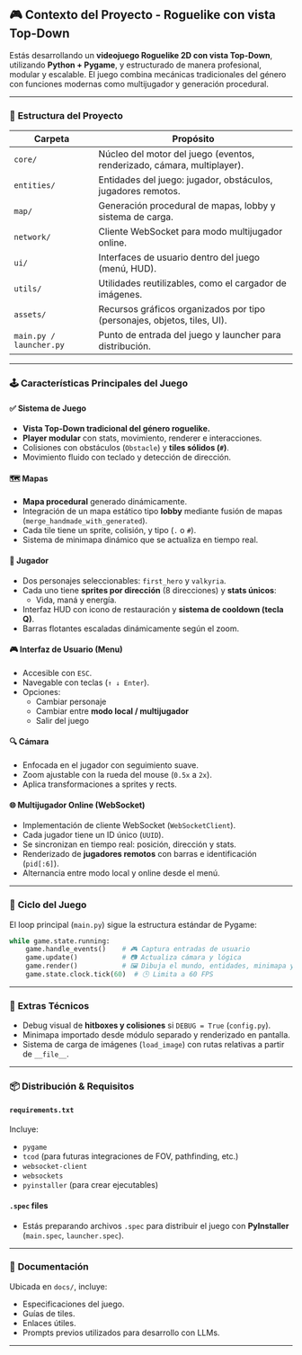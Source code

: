 
## 🎮 **Contexto del Proyecto - Roguelike con vista Top-Down**

Estás desarrollando un **videojuego Roguelike 2D con vista Top-Down**, utilizando **Python + Pygame**, y estructurado de manera profesional, modular y escalable. El juego combina mecánicas tradicionales del género con funciones modernas como multijugador y generación procedural.

---

### 🧩 **Estructura del Proyecto**

| Carpeta                     | Propósito                                                                 |
|----------------------------|--------------------------------------------------------------------------|
| `core/`                    | Núcleo del motor del juego (eventos, renderizado, cámara, multiplayer).   |
| `entities/`                | Entidades del juego: jugador, obstáculos, jugadores remotos.              |
| `map/`                     | Generación procedural de mapas, lobby y sistema de carga.                 |
| `network/`                 | Cliente WebSocket para modo multijugador online.                         |
| `ui/`                      | Interfaces de usuario dentro del juego (menú, HUD).                      |
| `utils/`                   | Utilidades reutilizables, como el cargador de imágenes.                  |
| `assets/`                  | Recursos gráficos organizados por tipo (personajes, objetos, tiles, UI). |
| `main.py / launcher.py`    | Punto de entrada del juego y launcher para distribución.                  |

---

### 🕹️ **Características Principales del Juego**

#### ✅ Sistema de Juego
- **Vista Top-Down tradicional del género roguelike.**
- **Player modular** con stats, movimiento, renderer e interacciones.
- Colisiones con obstáculos (`Obstacle`) y **tiles sólidos (`#`)**.
- Movimiento fluido con teclado y detección de dirección.

#### 🗺️ Mapas
- **Mapa procedural** generado dinámicamente.
- Integración de un mapa estático tipo **lobby** mediante fusión de mapas (`merge_handmade_with_generated`).
- Cada tile tiene un sprite, colisión, y tipo (`.` o `#`).
- Sistema de minimapa dinámico que se actualiza en tiempo real.

#### 👤 Jugador
- Dos personajes seleccionables: `first_hero` y `valkyria`.
- Cada uno tiene **sprites por dirección** (8 direcciones) y **stats únicos**:
  - Vida, maná y energía.
- Interfaz HUD con icono de restauración y **sistema de cooldown (tecla Q)**.
- Barras flotantes escaladas dinámicamente según el zoom.

#### 🎮 Interfaz de Usuario (Menu)
- Accesible con `ESC`.
- Navegable con teclas (`↑ ↓ Enter`).
- Opciones:
  - Cambiar personaje
  - Cambiar entre **modo local / multijugador**
  - Salir del juego

#### 🔍 Cámara
- Enfocada en el jugador con seguimiento suave.
- Zoom ajustable con la rueda del mouse (`0.5x` a `2x`).
- Aplica transformaciones a sprites y rects.

#### 🌐 Multijugador Online (WebSocket)
- Implementación de cliente WebSocket (`WebSocketClient`).
- Cada jugador tiene un ID único (`UUID`).
- Se sincronizan en tiempo real: posición, dirección y stats.
- Renderizado de **jugadores remotos** con barras e identificación (`pid[:6]`).
- Alternancia entre modo local y online desde el menú.

---

### 🔄 **Ciclo del Juego**

El loop principal (`main.py`) sigue la estructura estándar de Pygame:

```python
while game.state.running:
    game.handle_events()    # 🎮 Captura entradas de usuario
    game.update()           # 📷 Actualiza cámara y lógica
    game.render()           # 🖼️ Dibuja el mundo, entidades, minimapa y HUD
    game.state.clock.tick(60)  # 🕒 Limita a 60 FPS
```

---

### 🧪 **Extras Técnicos**
- Debug visual de **hitboxes y colisiones** si `DEBUG = True` (`config.py`).
- Minimapa importado desde módulo separado y renderizado en pantalla.
- Sistema de carga de imágenes (`load_image`) con rutas relativas a partir de `__file__`.

---

### 📦 **Distribución & Requisitos**

#### `requirements.txt`
Incluye:
- `pygame`
- `tcod` (para futuras integraciones de FOV, pathfinding, etc.)
- `websocket-client`
- `websockets`
- `pyinstaller` (para crear ejecutables)

#### `.spec` files
- Estás preparando archivos `.spec` para distribuir el juego con **PyInstaller** (`main.spec`, `launcher.spec`).

---

### 📝 **Documentación**
Ubicada en `docs/`, incluye:
- Especificaciones del juego.
- Guías de tiles.
- Enlaces útiles.
- Prompts previos utilizados para desarrollo con LLMs.

---
